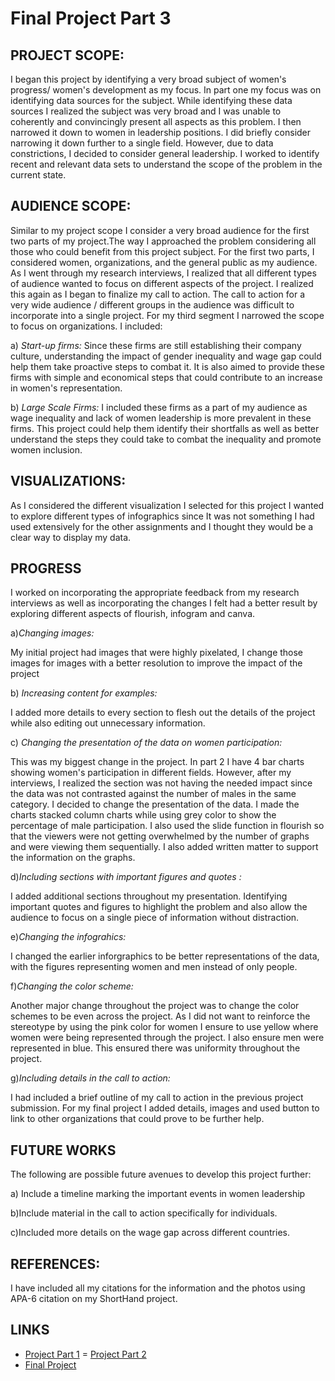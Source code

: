 # Final Project Part 3 #

## PROJECT SCOPE: ##

I began this project by identifying a very broad subject of women's progress/ women's development as my focus. In part one my focus was on identifying data sources for the subject. While identifying these data sources I realized the subject was very broad and I was unable to coherently and convincingly present all aspects as this problem. I then narrowed it down to women in leadership positions. I did briefly consider narrowing it down further to a single field. However, due to data constrictions, I decided to consider general leadership. 
I worked to identify recent and relevant data sets to understand the scope of the problem in the current state.

## AUDIENCE SCOPE: ##
Similar to my project scope I consider a very broad audience for the first two parts of my project.The way I approached the problem considering all those who could benefit from this project subject. For the first two parts, I considered women, organizations, and the general public as my audience. As I went through my research interviews, I realized that all different types of audience wanted to focus on different aspects of the project. I realized this again as I began to finalize my call to action. The call to action for a very wide audience / different groups in the audience was difficult to incorporate into a single project. For my third segment I narrowed the scope to focus on organizations. I included:

a) *Start-up firms:*
Since these firms are still establishing their company culture, understanding the impact of gender inequality and wage gap could help them take proactive steps to combat it.
It is also aimed to provide these firms with simple and economical steps that could contribute to an increase in women's representation.

b) *Large Scale Firms:*
I included these firms as a part of my audience as wage inequality and lack of women leadership is more prevalent in these firms. This project could help them identify their shortfalls as well as better understand the steps they could take to combat the inequality and promote women inclusion.

## VISUALIZATIONS: ##
As I considered the different visualization I selected for this project I wanted to explore different types of infographics since It was not something I had used extensively for the other assignments and I thought they would be a clear way to display my data. 

## PROGRESS ##

I worked on  incorporating the appropriate feedback from my research interviews as well as incorporating the changes I felt had a better result by exploring different aspects of flourish, infogram and canva.

a)*Changing images:* 

My initial project had images that were highly pixelated, I change those images for images with a better resolution to improve the impact of the project

b) *Increasing content for examples:*

I added more details to every section to flesh out the details of the project while also editing out unnecessary information.

c) *Changing the presentation of the data on women participation:*

This was my biggest change in the project. In part 2 I have 4 bar charts showing women's participation in different fields. However, after my interviews, I realized the section was not having the needed impact since the data was not contrasted against the number of males in the same category. I decided to change the presentation of the data. I made the charts stacked column charts while using grey color to show the percentage of male participation. I also used the slide function in flourish so that the viewers were not getting overwhelmed by the number of graphs and were viewing them sequentially. I also added written matter to support the information on the graphs. 

d)*Including sections with important figures and quotes :*

I added additional sections throughout my presentation. Identifying important quotes and figures to highlight the problem and also allow the audience to focus on a single piece of information without distraction.

e)*Changing the infograhics:*

I changed the earlier inforgraphics to be better representations of the data, with the figures representing women and men instead of only people.

f)*Changing the color scheme:*

Another major change throughout the project was to change the color schemes to be even across the project. As I did not want to reinforce the stereotype by using the pink color for women I ensure to use yellow where women were being represented through the project. I also ensure men were represented in blue. This ensured there was uniformity throughout the project.

g)*Including details in the call to action:*

I had included a brief outline of my call to action in the previous project submission. For my final project I added details, images and used button to link to other organizations that could prove to be further help.

## FUTURE WORKS ##

The following are possible future avenues to develop this project further:

a) Include a timeline marking the important events in women leadership

b)Include material in the call to action specifically for individuals.

c)Included more details on the wage gap across different countries.
  
## REFERENCES: ##
I have included all my citations for the information and the photos using APA-6 citation on my ShortHand project.

## LINKS ##
- [Project Part 1](FinalProjectPart2.md)
= [Project Part 2](FinalProject3.md)
- [Final Project]( https://carnegiemellon.shorthandstories.com/a-seat-at-the-table/index.html)

